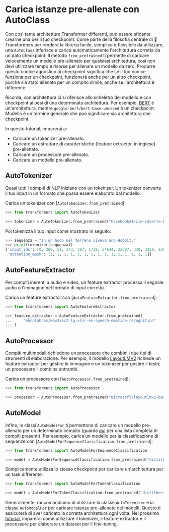 <!--Copyright 2022 The HuggingFace Team. All rights reserved.

Licensed under the Apache License, Version 2.0 (the "License"); you may not use this file except in compliance with
the License. You may obtain a copy of the License at

http://www.apache.org/licenses/LICENSE-2.0

Unless required by applicable law or agreed to in writing, software distributed under the License is distributed on
an "AS IS" BASIS, WITHOUT WARRANTIES OR CONDITIONS OF ANY KIND, either express or implied. See the License for the
specific language governing permissions and limitations under the License.

⚠️ Note that this file is in Markdown but contain specific syntax for our doc-builder (similar to MDX) that may not be
rendered properly in your Markdown viewer.

-->

# Carica istanze pre-allenate con AutoClass

Con così tante architetture Transformer differenti, può essere sfidante crearne una per il tuo checkpoint. Come parte della filosofia centrale di 🤗 Transformers per rendere la libreria facile, semplice e flessibile da utilizzare, una `AutoClass` inferisce e carica automaticamente l'architettura corretta da un dato checkpoint. Il metodo `from_pretrained` ti permette di caricare velocemente un modello pre-allenato per qualsiasi architettura, così non devi utilizzare tempo e risorse per allenare un modello da zero. Produrre questo codice agnostico ai checkpoint significa che se il tuo codice funziona per un checkpoint, funzionerà anche per un altro checkpoint, purché sia stato allenato per un compito simile, anche se l'architettura è differente.

<Tip>

Ricorda, con architettura ci si riferisce allo scheletro del modello e con checkpoint ai pesi di una determinata architettura. Per esempio, [BERT](https://huggingface.co/google-bert/bert-base-uncased) è un'architettura, mentre `google-bert/bert-base-uncased` è un checkpoint. Modello è un termine generale che può significare sia architettura che checkpoint.

</Tip>

In questo tutorial, imparerai a:

* Caricare un tokenizer pre-allenato.
* Caricare un estrattore di caratteristiche (feature extractor, in inglese) pre-allenato.
* Caricare un processore pre-allenato.
* Caricare un modello pre-allenato.

## AutoTokenizer

Quasi tutti i compiti di NLP iniziano con un tokenizer. Un tokenizer converte il tuo input in un formato che possa essere elaborato dal modello.

Carica un tokenizer con [`AutoTokenizer.from_pretrained`]:

```py
>>> from transformers import AutoTokenizer

>>> tokenizer = AutoTokenizer.from_pretrained("FacebookAI/xlm-roberta-base")
```

Poi tokenizza il tuo input come mostrato in seguito:

```py
>>> sequenza = "In un buco nel terreno viveva uno Hobbit."
>>> print(tokenizer(sequenza))
{'input_ids': [0, 360, 51, 373, 587, 1718, 54644, 22597, 330, 3269, 2291, 22155, 18, 5, 2],
 'attention_mask': [1, 1, 1, 1, 1, 1, 1, 1, 1, 1, 1, 1, 1, 1, 1]}
```

## AutoFeatureExtractor

Per compiti inerenti a audio e video, un feature extractor processa il segnale audio o l'immagine nel formato di input corretto.

Carica un feature extractor con [`AutoFeatureExtractor.from_pretrained`]:

```py
>>> from transformers import AutoFeatureExtractor

>>> feature_extractor = AutoFeatureExtractor.from_pretrained(
...     "ehcalabres/wav2vec2-lg-xlsr-en-speech-emotion-recognition"
... )
```

## AutoProcessor

Compiti multimodali richiedono un processore che combini i due tipi di strumenti di elaborazione. Per esempio, il modello [LayoutLMV2](model_doc/layoutlmv2) richiede un feature extractor per gestire le immagine e un tokenizer per gestire il testo; un processore li combina entrambi.

Carica un processore con [`AutoProcessor.from_pretrained`]:

```py
>>> from transformers import AutoProcessor

>>> processor = AutoProcessor.from_pretrained("microsoft/layoutlmv2-base-uncased")
```

## AutoModel

Infine, le classi `AutoModelFor` ti permettono di caricare un modello pre-allenato per un determinato compito (guarda [qui](model_doc/auto) per una lista completa di compiti presenti). Per esempio, carica un modello per la classificazione di sequenze con [`AutoModelForSequenceClassification.from_pretrained`]:

```py
>>> from transformers import AutoModelForSequenceClassification

>>> model = AutoModelForSequenceClassification.from_pretrained("distilbert/distilbert-base-uncased")
```

Semplicemente utilizza lo stesso checkpoint per caricare un'architettura per un task differente:

```py
>>> from transformers import AutoModelForTokenClassification

>>> model = AutoModelForTokenClassification.from_pretrained("distilbert/distilbert-base-uncased")
```

Generalmente, raccomandiamo di utilizzare la classe `AutoTokenizer` e la classe `AutoModelFor` per caricare istanze pre-allenate dei modelli. Questo ti assicurerà di aver caricato la corretta architettura ogni volta. Nel prossimo [tutorial](preprocessing), imparerai come utilizzare il tokenizer, il feature extractor e il processore per elaborare un dataset per il fine-tuning.

